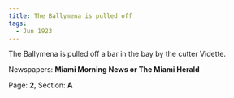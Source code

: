 ```yaml
---  
title: The Ballymena is pulled off  
tags:  
  - Jun 1923  
---  
```

  
The Ballymena is pulled off a bar in the bay by the cutter Vidette.  
  
Newspapers: **Miami Morning News or The Miami Herald**  
  
Page: **2**, Section: **A** 
